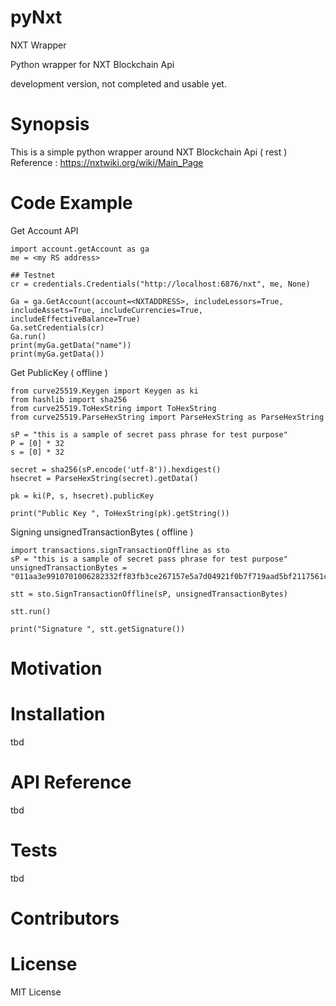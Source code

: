 # pyNxt
NXT Wrapper

Python wrapper for NXT Blockchain Api 

development version, not completed and usable yet.

# Synopsis
This is a simple python wrapper around NXT Blockchain Api ( rest )  
Reference : https://nxtwiki.org/wiki/Main_Page

# Code Example

Get Account API

    import account.getAccount as ga
    me = <my RS address>
    
    ## Testnet 
    cr = credentials.Credentials("http://localhost:6876/nxt", me, None)
    
    Ga = ga.GetAccount(account=<NXTADDRESS>, includeLessors=True, includeAssets=True, includeCurrencies=True, includeEffectiveBalance=True)
    Ga.setCredentials(cr)
    Ga.run()
    print(myGa.getData("name"))
    print(myGa.getData())

Get PublicKey ( offline )
    
    from curve25519.Keygen import Keygen as ki
    from hashlib import sha256
    from curve25519.ToHexString import ToHexString
    from curve25519.ParseHexString import ParseHexString as ParseHexString

    sP = "this is a sample of secret pass phrase for test purpose"
    P = [0] * 32
    s = [0] * 32

    secret = sha256(sP.encode('utf-8')).hexdigest()
    hsecret = ParseHexString(secret).getData()

    pk = ki(P, s, hsecret).publicKey

    print("Public Key ", ToHexString(pk).getString())

Signing unsignedTransactionBytes ( offline ) 

    import transactions.signTransactionOffline as sto
    sP = "this is a sample of secret pass phrase for test purpose"
    unsignedTransactionBytes = "011aa3e9910701006282332ff83fb3ce267157e5a7d04921f0b7f719aad5bf2117561c2ca7850d19def20e27502271d0000000000000000000e1f505000000000000000000000000000000000000000000000000000000000000000000000000000000000000000000000000000000000000000000000000000000000000000000000000000000000000000000000000000000000000000000000000000000000000000004c11700c89063d23db6c15e010574657374310676616c756531"

    stt = sto.SignTransactionOffline(sP, unsignedTransactionBytes)

    stt.run()

    print("Signature ", stt.getSignature())

# Motivation


# Installation
tbd

# API Reference
tbd

# Tests
tbd

# Contributors


# License
MIT License
  
